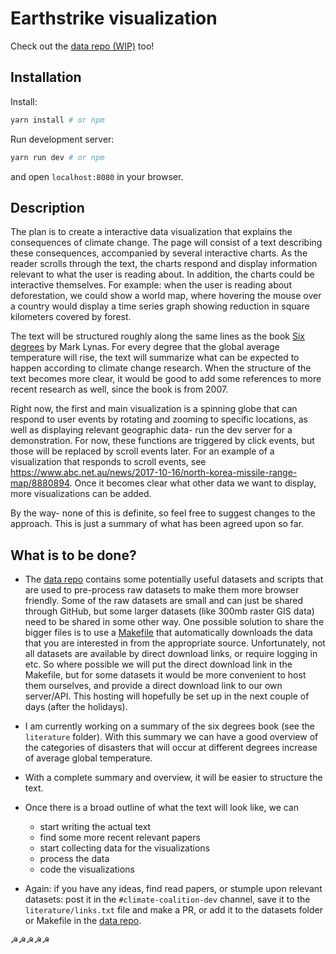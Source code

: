 # Earthstrike visualization

Check out the [data repo (WIP)](https://github.com/EngSciMath-team/earthstrike-data) too!

## Installation
Install:
``` bash
yarn install # or npm
```

Run development server:
``` bash
yarn run dev # or npm
```

and open `localhost:8080` in your browser.

## Description
The plan is to create a interactive data visualization that explains the consequences of climate change. The page will consist of a text describing these consequences, accompanied by several interactive charts. As the reader scrolls through the text, the charts respond and display information relevant to what the user is reading about. In addition, the charts could be interactive themselves. For example: when the user is reading about deforestation, we could show a world map, where hovering the mouse over a country would display a time series graph showing reduction in square kilometers covered by forest.

The text will be structured roughly along the same lines as the book [Six degrees](https://en.wikipedia.org/wiki/Six_Degrees:_Our_Future_on_a_Hotter_Planet) by Mark Lynas. For every degree that the global average temperature will rise, the text will summarize what can be expected to happen according to climate change research. When the structure of the text becomes more clear, it would be good to add some references to more recent research as well, since the book is from 2007.

Right now, the first and main visualization is a spinning globe that can respond to user events by rotating and zooming to specific locations, as well as displaying relevant geographic data- run the dev server for a demonstration. For now, these functions are triggered by click events, but those will be replaced by scroll events later. For an example of a visualization that responds to scroll events, see https://www.abc.net.au/news/2017-10-16/north-korea-missile-range-map/8880894. Once it becomes clear what other data we want to display, more visualizations can be added.

By the way- none of this is definite, so feel free to suggest changes to the approach. This is just a summary of what has been agreed upon so far.

## What is to be done?
- The [data repo](https://github.com/EngSciMath-team/earthstrike-data) contains some potentially useful datasets and scripts that are used to pre-process raw datasets to make them more browser friendly. Some of the raw datasets are small and can just be shared through GitHub, but some larger datasets (like 300mb raster GIS data) need to be shared in some other way. One possible solution to share the bigger files is to use a [Makefile](https://en.wikipedia.org/wiki/Makefile) that automatically downloads the data that you are interested in from the appropriate source. Unfortunately, not all datasets are available by direct download links, or require logging in etc. So where possible we will put the direct download link in the Makefile, but for some datasets it would be more convenient to host them ourselves, and provide a direct download link to our own server/API. This hosting will hopefully be set up in the next couple of days (after the holidays).

- I am currently working on a summary of the six degrees book (see the `literature` folder). With this summary we can have a good overview of the categories of disasters that will occur at different degrees increase of average global temperature.

- With a complete summary and overview, it will be easier to structure the text.

- Once there is a broad outline of what the text will look like, we can
  - start writing the actual text
  - find some more recent relevant papers
  - start collecting data for the visualizations
  - process the data
  - code the visualizations


- Again: if you have any ideas, find read papers, or stumple upon relevant datasets: post it in the `#climate-coalition-dev` channel, save it to the `literature/links.txt` file and make a PR, or add it to the datasets folder or Makefile in the [data repo](https://github.com/EngSciMath-team/earthstrike-data).

☭☭☭☭☭
